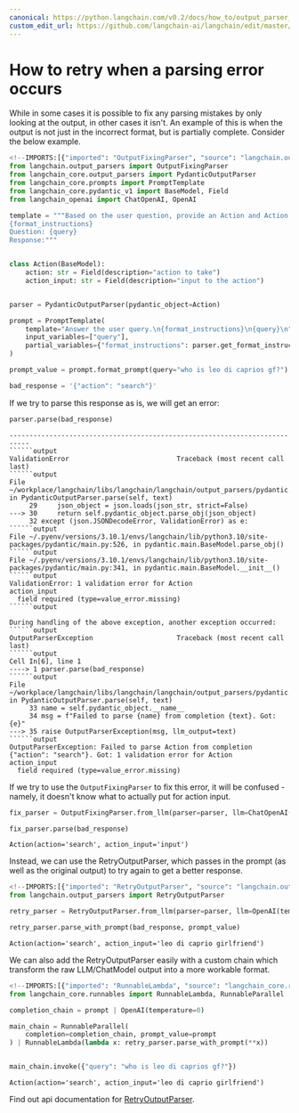 ```yaml
---
canonical: https://python.langchain.com/v0.2/docs/how_to/output_parser_retry/
custom_edit_url: https://github.com/langchain-ai/langchain/edit/master/docs/docs/how_to/output_parser_retry.ipynb
---
```


# How to retry when a parsing error occurs

While in some cases it is possible to fix any parsing mistakes by only looking at the output, in other cases it isn't. An example of this is when the output is not just in the incorrect format, but is partially complete. Consider the below example.

```python
<!--IMPORTS:[{"imported": "OutputFixingParser", "source": "langchain.output_parsers", "docs": "https://api.python.langchain.com/en/latest/output_parsers/langchain.output_parsers.fix.OutputFixingParser.html", "title": "How to retry when a parsing error occurs"}, {"imported": "PydanticOutputParser", "source": "langchain_core.output_parsers", "docs": "https://api.python.langchain.com/en/latest/output_parsers/langchain_core.output_parsers.pydantic.PydanticOutputParser.html", "title": "How to retry when a parsing error occurs"}, {"imported": "PromptTemplate", "source": "langchain_core.prompts", "docs": "https://api.python.langchain.com/en/latest/prompts/langchain_core.prompts.prompt.PromptTemplate.html", "title": "How to retry when a parsing error occurs"}, {"imported": "ChatOpenAI", "source": "langchain_openai", "docs": "https://api.python.langchain.com/en/latest/chat_models/langchain_openai.chat_models.base.ChatOpenAI.html", "title": "How to retry when a parsing error occurs"}, {"imported": "OpenAI", "source": "langchain_openai", "docs": "https://api.python.langchain.com/en/latest/llms/langchain_openai.llms.base.OpenAI.html", "title": "How to retry when a parsing error occurs"}]-->
from langchain.output_parsers import OutputFixingParser
from langchain_core.output_parsers import PydanticOutputParser
from langchain_core.prompts import PromptTemplate
from langchain_core.pydantic_v1 import BaseModel, Field
from langchain_openai import ChatOpenAI, OpenAI
```

```python
template = """Based on the user question, provide an Action and Action Input for what step should be taken.
{format_instructions}
Question: {query}
Response:"""


class Action(BaseModel):
    action: str = Field(description="action to take")
    action_input: str = Field(description="input to the action")


parser = PydanticOutputParser(pydantic_object=Action)
```

```python
prompt = PromptTemplate(
    template="Answer the user query.\n{format_instructions}\n{query}\n",
    input_variables=["query"],
    partial_variables={"format_instructions": parser.get_format_instructions()},
)
```

```python
prompt_value = prompt.format_prompt(query="who is leo di caprios gf?")
```

```python
bad_response = '{"action": "search"}'
```

If we try to parse this response as is, we will get an error:

```python
parser.parse(bad_response)
```

```output
---------------------------------------------------------------------------
``````output
ValidationError                           Traceback (most recent call last)
``````output
File ~/workplace/langchain/libs/langchain/langchain/output_parsers/pydantic.py:30, in PydanticOutputParser.parse(self, text)
     29     json_object = json.loads(json_str, strict=False)
---> 30     return self.pydantic_object.parse_obj(json_object)
     32 except (json.JSONDecodeError, ValidationError) as e:
``````output
File ~/.pyenv/versions/3.10.1/envs/langchain/lib/python3.10/site-packages/pydantic/main.py:526, in pydantic.main.BaseModel.parse_obj()
``````output
File ~/.pyenv/versions/3.10.1/envs/langchain/lib/python3.10/site-packages/pydantic/main.py:341, in pydantic.main.BaseModel.__init__()
``````output
ValidationError: 1 validation error for Action
action_input
  field required (type=value_error.missing)
``````output

During handling of the above exception, another exception occurred:
``````output
OutputParserException                     Traceback (most recent call last)
``````output
Cell In[6], line 1
----> 1 parser.parse(bad_response)
``````output
File ~/workplace/langchain/libs/langchain/langchain/output_parsers/pydantic.py:35, in PydanticOutputParser.parse(self, text)
     33 name = self.pydantic_object.__name__
     34 msg = f"Failed to parse {name} from completion {text}. Got: {e}"
---> 35 raise OutputParserException(msg, llm_output=text)
``````output
OutputParserException: Failed to parse Action from completion {"action": "search"}. Got: 1 validation error for Action
action_input
  field required (type=value_error.missing)
```

If we try to use the `OutputFixingParser` to fix this error, it will be confused - namely, it doesn't know what to actually put for action input.

```python
fix_parser = OutputFixingParser.from_llm(parser=parser, llm=ChatOpenAI())
```

```python
fix_parser.parse(bad_response)
```

```output
Action(action='search', action_input='input')
```

Instead, we can use the RetryOutputParser, which passes in the prompt (as well as the original output) to try again to get a better response.

```python
<!--IMPORTS:[{"imported": "RetryOutputParser", "source": "langchain.output_parsers", "docs": "https://api.python.langchain.com/en/latest/output_parsers/langchain.output_parsers.retry.RetryOutputParser.html", "title": "How to retry when a parsing error occurs"}]-->
from langchain.output_parsers import RetryOutputParser
```

```python
retry_parser = RetryOutputParser.from_llm(parser=parser, llm=OpenAI(temperature=0))
```

```python
retry_parser.parse_with_prompt(bad_response, prompt_value)
```

```output
Action(action='search', action_input='leo di caprio girlfriend')
```

We can also add the RetryOutputParser easily with a custom chain which transform the raw LLM/ChatModel output into a more workable format.

```python
<!--IMPORTS:[{"imported": "RunnableLambda", "source": "langchain_core.runnables", "docs": "https://api.python.langchain.com/en/latest/runnables/langchain_core.runnables.base.RunnableLambda.html", "title": "How to retry when a parsing error occurs"}, {"imported": "RunnableParallel", "source": "langchain_core.runnables", "docs": "https://api.python.langchain.com/en/latest/runnables/langchain_core.runnables.base.RunnableParallel.html", "title": "How to retry when a parsing error occurs"}]-->
from langchain_core.runnables import RunnableLambda, RunnableParallel

completion_chain = prompt | OpenAI(temperature=0)

main_chain = RunnableParallel(
    completion=completion_chain, prompt_value=prompt
) | RunnableLambda(lambda x: retry_parser.parse_with_prompt(**x))


main_chain.invoke({"query": "who is leo di caprios gf?"})
```
```output
Action(action='search', action_input='leo di caprio girlfriend')
```
Find out api documentation for [RetryOutputParser](https://api.python.langchain.com/en/latest/output_parsers/langchain.output_parsers.retry.RetryOutputParser.html#langchain.output_parsers.retry.RetryOutputParser).